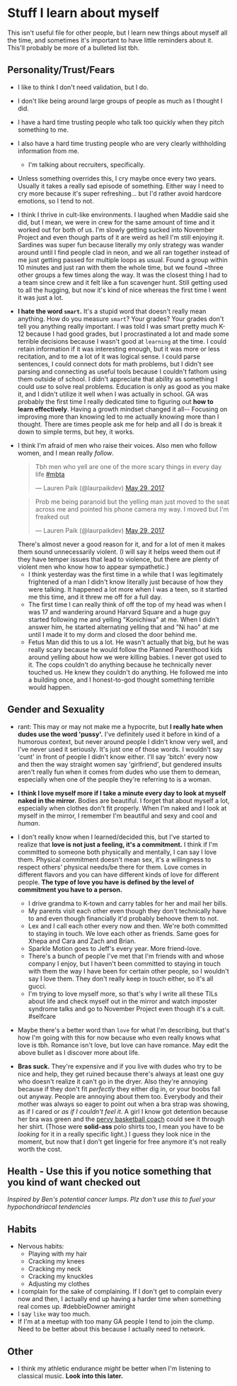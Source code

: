 # Stuff I learn about myself

This isn't useful file for other people, but I learn new things about myself all the time, and sometimes it's important to have little reminders about it. This'll probably be more of a bulleted list tbh.

## Personality/Trust/Fears

-   I like to think I don't need validation, but I do.
-   I don't like being around large groups of people as much as I thought I did.
-   I have a hard time trusting people who talk too quickly when they pitch something to me.
-   I also have a hard time trusting people who are very clearly withholding information from me.
    -   I'm talking about recruiters, specifically.
-   Unless something overrides this, I cry maybe once every two years. Usually it takes a really sad episode of something. Either way I need to cry more because it's super refreshing... but I'd rather avoid hardcore emotions, so I tend to not.
-   I think I thrive in cult-like environments. I laughed when Maddie said she did, but I mean, we were in crew for the same amount of time and it worked out for both of us. I'm slowly getting sucked into November Project and even though parts of it are weird as hell I'm still enjoying it. Sardines was super fun because literally my only strategy was wander around until I find people clad in neon, and we all ran together instead of me just getting passed for multiple loops as usual. Found a group within 10 minutes and just ran with them the whole time, but we found ~three other groups a few times along the way. It was the closest thing I had to a team since crew and it felt like a fun scavenger hunt. Still getting used to all the hugging, but now it's kind of nice whereas the first time I went it was just a lot.
-   **I hate the word `smart`.** It's a stupid word that doesn't really mean anything. How do you measure `smart`? Your grades? Your grades don't tell you anything really important. I was told I was smart pretty much K-12 because I had good grades, but I procrastinated a lot and made some terrible decisions because I wasn't good at `learning` at the time. I could retain information if it was interesting enough, but it was more or less recitation, and to me a lot of it was logical sense. I could parse sentences, I could connect dots for math problems, but I didn't see parsing and connecting as useful tools because I couldn't fathom using them outside of school. I didn't appreciate that ability as something I could _use_ to solve real problems. Education is only as good as you make it, and I didn't utilize it well when I was actually in school. GA was probably the first time I really dedicated time to figuring out **how to learn effectively**. Having a growth mindset changed it all-- Focusing on improving more than knowing led to me actually knowing more than I thought. There are times people ask me for help and all I do is break it down to simple terms, but hey, it works.
    <!-- -   Mostly just annoyed because my sister said she wanted to get a summer job and my mom views her in numbers when really my sister is super talented, just not in a strictly academic sense. My sister has imagination and intuition and tbh I don't really care that physics isn't clicking with her because she knows what she likes and she pursues that. My mom says she needs more discipline, but honestly what better discipline is there than getting an annoying, minimum wage service industry job? -->
-   I think I'm afraid of men who raise their voices. Also men who follow women, and I mean really _follow_.
    <blockquote class="twitter-tweet" data-lang="en"><p lang="en" dir="ltr">Tbh men who yell are one of the more scary things in every day life <a href="https://twitter.com/hashtag/mbta?src=hash">#mbta</a></p>&mdash; Lauren Paik (@laurpaikdev) <a href="https://twitter.com/laurpaikdev/status/869167506480664576">May 29, 2017</a></blockquote>

    <blockquote class="twitter-tweet" data-lang="en"><p lang="en" dir="ltr">Prob me being paranoid but the yelling man just moved to the seat across me and pointed his phone camera my way. I moved but I&#39;m freaked out</p>&mdash; Lauren Paik (@laurpaikdev) <a href="https://twitter.com/laurpaikdev/status/869170187307810816">May 29, 2017</a></blockquote>
    There's almost never a good reason for it, and for a lot of men it makes them sound unnecessarily violent. (I will say it helps weed them out if they have temper issues that lead to violence, but there are plenty of violent men who know how to appear sympathetic.)

    -   I think yesterday was the first time in a while that I was legitimately frightened of a man I didn't know literally just because of how they were talking. It happened a lot more when I was a teen, so it startled me this time, and it threw me off for a full day.
    -   The first time I can really think of off the top of my head was when I was 17 and wandering around Harvard Square and a huge guy started following me and yelling "Konichiwa" at me. When I didn't answer him, he started alternating yelling that and "Ni hao" at me until I made it to my dorm and closed the door behind me.
    -   Fetus Man did this to us a lot. He wasn't actually that big, but he was really scary because he would follow the Planned Parenthood kids around yelling about how we were killing babies. I never got used to it. The cops couldn't do anything because he technically never touched us. He knew they couldn't do anything. He followed me into a building once, and I honest-to-god thought something terrible would happen.
    <!-- -   Jason yelling and banging on Alec and Emmett's door that one time at 4 in the morning. It was the night I was too scared to sleep in my room because I had figured out the night before that he wouldn't take no for an answer and he'd guilt me until I agreed because he was manipulative like that. Emmett literally told him that I didn't want to talk to him and he needed to leave, and it was honestly the nicest thing anyone has ever done for me, but he doesn't know I was awake for it. -->

<!-- -   I'm more afraid of elevators than I remembered. I think a lot of the claustrophobia aspect comes from Jason. I don't know if it's worse to be stuck in one by myself or fine but with too many people. Probably the former, but being afraid of the latter means I'll never be stuck in one with too many people, so there's that. -->

## Gender and Sexuality

-   rant: This may or may not make me a hypocrite, but **I really hate when dudes use the word 'pussy'.** I've definitely used it before in kind of a humorous context, but never around people I didn't know very well, and I've never used it seriously. It's just one of those words. I wouldn't say 'cunt' in front of people I didn't know either. I'll say 'bitch' every now and then the way straight women say 'girlfriend', but gendered insults aren't really fun when it comes from dudes who use them to demean, especially when one of the people they're referring to is a woman.


-   **I think I love myself more if I take a minute every day to look at myself naked in the mirror.** Bodies are beautiful. I forget that about myself a lot, especially when clothes don't fit properly. When I'm naked and I look at myself in the mirror, I remember I'm beautiful and sexy and cool and _human_.


-   I don't really know when I learned/decided this, but I've started to realize that **love is not just a feeling, it's a commitment.** I think if I'm committed to someone both physically and mentally, I can say I love them. Physical commitment doesn't mean sex, it's a willingness to respect others' physical needs/be there for them. Love comes in different flavors and you can have different kinds of love for different people. **The type of love you have is defined by the level of commitment you have to a person.**
    -   I drive grandma to K-town and carry tables for her and mail her bills.
    -   My parents visit each other even though they don't technically have to and even though financially it'd probably behoove them to not.
    -   Lex and I call each other every now and then. We're both committed to staying in touch. We love each other as friends. Same goes for Xhepa and Cara and Zach and Brian.
    -   Sparkle Motion goes to Jeff's every year. More friend-love.
    -   There's a bunch of people I've met that I'm friends with and whose company I enjoy, but I haven't been committed to staying in touch with them the way I have been for certain other people, so I wouldn't say I love them. They don't really keep in touch either, so it's all gucci.

    <!-- -   Arun and I didn't work out because I wasn't willing to move to bumblefuck Florida for him. Realizing this made me realize I wasn't in love with him anymore, and all of a sudden I didn't really want to have sex with him either because, I mean, Florida is a lot of effort for some booty. He said I emasculated him, but he didn't really want to be there for me either so I guess we're even. -->
    -   I'm trying to love myself more, so that's why I write all these TILs about life and check myself out in the mirror and watch imposter syndrome talks and go to November Project even though it's a cult. #selfcare
-   Maybe there's a better word than `love` for what I'm describing, but that's how I'm going with this for now because who even really knows what love is tbh. Romance isn't love, but love can have romance. May edit the above bullet as I discover more about life.

<!--
-  **I don't think about my good exes as much as I think about Jason.** There's a lot I wish I could have told 18-year-old me, but I can't, so I told 나윤 the other day. She was so fucking cool about it. Six years ago I didn't even know if it counted as rape, and there were all those Republicans trying to define it for us. 나 is fifteen and when I told her I used to hate myself because I didn't know what to call it, she immediately said, "No, that's exactly what he did. He pressured you." I almost cried. She's so freaking wonderful, and I feel like I got six years' worth of anxiety and shit off my chest because I shared that with her and because of how she responded. **Obviously I still struggle and have a hard time in certain situations, but her saying that reminds me that I'm surrounded by people who love me and who will listen.** -->
-   **Bras suck.** They're expensive and if you live with dudes who try to be nice and help, they get ruined because there's always at least one guy who doesn't realize it can't go in the dryer. Also they're annoying because if they don't fit _perfectly_ they either dig in, or your boobs fall out anyway. People are annoying about them too. Everybody and their mother was always so eager to point out when a bra strap was showing, as if I cared or _as if I couldn't feel it_. A girl I know got detention because her bra was green and the [pervy basketball coach](http://www.baylorschool.org/academics/upper-school-9-12/faculty/profile/index.aspx?linkid=38&moduleid=47) could see it through her shirt. (Those were **solid-ass** polo shirts too, I mean you have to be _looking_ for it in a really specific light.) I guess they look nice in the moment, but now that I don't get lingerie for free anymore it's not really worth the cost.

## Health - Use this if you notice something that you kind of want checked out
_Inspired by Ben's potential cancer lumps. Plz don't use this to fuel your hypochondriacal tendencies_

## Habits
-   Nervous habits:
    -   Playing with my hair
    -   Cracking my knees
    -   Cracking my neck
    -   Cracking my knuckles
    -   Adjusting my clothes
-   I complain for the sake of complaining. If I don't get to complain every now and then, I actually end up having a harder time when something real comes up. #debbieDowner amiright
-   I say `like` way too much.
-   If I'm at a meetup with too many GA people I tend to join the clump. Need to be better about this because I actually need to network.

## Other
-   I think my athletic endurance _might_ be better when I'm listening to classical music. **Look into this later.**
